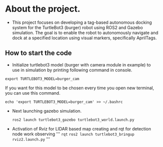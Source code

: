 # About the project.
- This project focuses on developing a tag-based autonomous docking system for the TurtleBot3
(burger) robot using ROS2 and Gazebo simulation. The goal is to enable the robot to autonomously navigate and
dock at a specified location using visual markers, specifically AprilTags.

## How to start the code
- Initialize turtlebot3 model (burger with camera module in example) to use in simulation by printing following command in console.

`export TURTLEBOT3_MODEL=burger_cam`

 If you want for this model to be chosen every time you open new terminal, you can use this command.

 `echo 'export TURTLEBOT3_MODEL=burger_cam' >> ~/.bashrc`

- Next launching gazebo simulation.

  `ros2 launch turtlebot3_gazebo turtlebot3_world.launch.py`

- Activation of Rviz for LIDAR based map creating and rqt for detection node work observing
 '''
 `rqt`
 `ros2 launch turtlebot3_bringup rviz2.launch.py`
 '''
